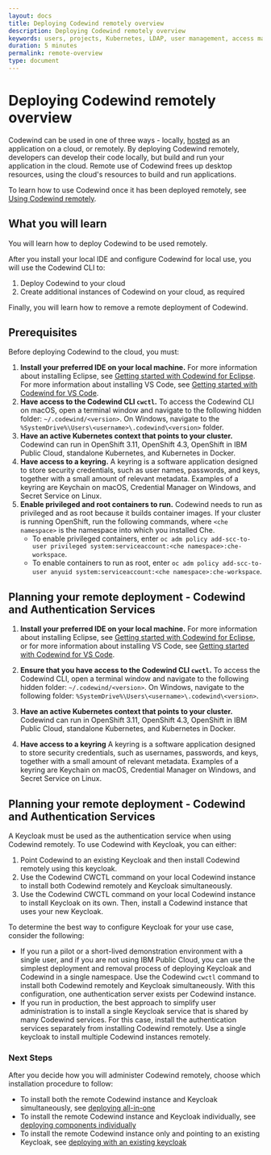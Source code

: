 ```yaml
---
layout: docs
title: Deploying Codewind remotely overview
description: Deploying Codewind remotely overview
keywords: users, projects, Kubernetes, LDAP, user management, access management, login, deployment, pod, security, securing cloud connection, remote deployment of Codewind
duration: 5 minutes
permalink: remote-overview
type: document
---
```


# Deploying Codewind remotely overview

Codewind can be used in one of three ways - locally, [hosted](./mdt-che-installinfo.html) as an application on a cloud, or remotely. By deploying Codewind remotely, developers can develop their code locally, but build and run your application in the cloud. Remote use of Codewind frees up desktop resources, using the cloud's resources to build and run applications. 

To learn how to use Codewind once it has been deployed remotely, see [Using Codewind remotely](remote-jane-overview.html).

## What you will learn

You will learn how to deploy Codewind to be used remotely. 

After you install your local IDE and configure Codewind for local use, you will use the Codewind CLI to:

1. Deploy Codewind to your cloud
2. Create additional instances of Codewind on your cloud, as required

Finally, you will learn how to remove a remote deployment of Codewind.

## Prerequisites

Before deploying Codewind to the cloud, you must:

1. **Install your preferred IDE on your local machine.** For more information about installing Eclipse, see [Getting started with Codewind for Eclipse](mdt-eclipse-getting-started.html). For more information about installing VS Code, see [Getting started with Codewind for VS Code](mdt-vsc-getting-started.html).
2. **Have access to the Codewind CLI `cwctl`.** To access the Codewind CLI on macOS, open a terminal window and navigate to the following hidden folder: `~/.codewind/<version>`. On Windows, navigate to the `%SystemDrive%\Users\<username>\.codewind\<version>` folder.
3. **Have an active Kubernetes context that points to your cluster.** Codewind can run in OpenShift 3.11, OpenShift 4.3, OpenShift in IBM Public Cloud, standalone Kubernetes, and Kubernetes in Docker.
4. **Have access to a keyring.** A keyring is a software application designed to store security credentials, such as user names, passwords, and keys, together with a small amount of relevant metadata. Examples of a keyring are Keychain on macOS, Credential Manager on Windows, and Secret Service on Linux.
5. **Enable privileged and root containers to run.** Codewind needs to run as privileged and as root because it builds container images. If your cluster is running OpenShift, run the following commands, where `<che namespace>` is the namespace into which you installed Che.
   - To enable privileged containers, enter `oc adm policy add-scc-to-user privileged system:serviceaccount:<che namespace>:che-workspace`.
   - To enable containers to run as root, enter `oc adm policy add-scc-to-user anyuid system:serviceaccount:<che namespace>:che-workspace`.

## Planning your remote deployment - Codewind and Authentication Services

1. **Install your preferred IDE on your local machine.** 
For more information about installing Eclipse, see [Getting started with Codewind for Eclipse](mdt-eclipse-getting-started.html), or for more information about installing VS Code, see [Getting started with Codewind for VS Code](mdt-vsc-getting-started.html).

2. **Ensure that you have access to the Codewind CLI `cwctl`.** To access the Codewind CLI, open a terminal window and navigate to the following hidden folder: `~/.codewind/<version>`. On Windows, navigate to the following folder: `%SystemDrive%\Users\<username>\.codewind\<version>`.

3. **Have an active Kubernetes context that points to your cluster.** Codewind can run in OpenShift 3.11, OpenShift 4.3, OpenShift in IBM Public Cloud, standalone Kubernetes, and Kubernetes in Docker.

4. **Have access to a keyring** A keyring is a software application designed to store security credentials, such as usernames, passwords, and keys, together with a small amount of relevant metadata. Examples of a keyring are Keychain on macOS, Credential Manager on Windows, and Secret Service on Linux.

## Planning your remote deployment - Codewind and Authentication Services

A Keycloak must be used as the authentication service when using Codewind remotely. To use Codewind with Keycloak, you can either:
1. Point Codewind to an existing Keycloak and then install Codewind remotely using this keycloak.
2. Use the Codewind CWCTL command on your local Codewind instance to install both Codewind remotely and Keycloak simultaneously.
3. Use the Codewind CWCTL command on your local Codewind instance to install Keycloak on its own. Then, install a Codewind instance that uses your new Keycloak.

To determine the best way to configure Keycloak for your use case, consider the following:
- If you run a pilot or a short-lived demonstration environment with a single user, and if you are not using IBM Public Cloud, you can use the simplest deployment and removal process of deploying Keycloak and Codewind in a single namespace. Use the Codewind `cwctl` command to install both Codewind remotely and Keycloak simultaneously. With this configuration, one authentication server exists per Codewind instance. 
- If you run in production, the best approach to simplify user administration is to install a single Keycloak service that is shared by many Codewind services. For this case, install the authentication services separately from installing Codewind remotely. Use a single keycloak to install multiple Codewind instances remotely.

### Next Steps

After you decide how you will administer Codewind remotely, choose which installation procedure to follow:
- To install both the remote Codewind instance and Keycloak simultaneously, see [deploying all-in-one](./remotedeploy-combo.html)
- To install the remote Codewind instance and Keycloak individually, see [deploying components individually](./remotedeploy-single.html)
- To install the remote Codewind instance only and pointing to an existing Keycloak, see [deploying with an existing keycloak](./remotedeploy-existingkeycloak.html)
